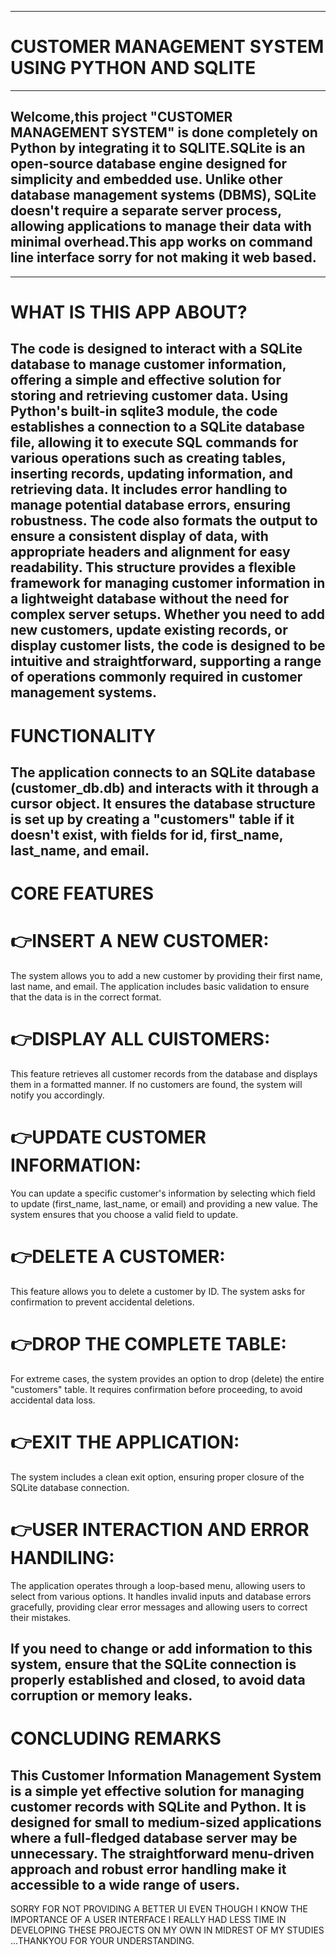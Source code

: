 ---------------------------------------------------------------------------------------------------------------------------- 
# CUSTOMER MANAGEMENT SYSTEM USING PYTHON AND SQLITE
----------------------------------------------------------------------------------------------------------------------------

## Welcome,this project "CUSTOMER MANAGEMENT SYSTEM" is done completely on Python by integrating it to SQLITE.SQLite is an open-source database engine designed for simplicity and embedded use. Unlike other database management systems (DBMS), SQLite doesn't require a separate server process, allowing applications to manage their data with minimal overhead.This app works on command line interface sorry for not making it web based.
----------------------------------------------------------------------------------------------------------------------------
# WHAT IS THIS APP ABOUT?

The code is designed to interact with a SQLite database to manage customer information, offering a simple and effective solution for storing and retrieving customer data. Using Python's built-in sqlite3 module, the code establishes a connection to a SQLite database file, allowing it to execute SQL commands for various operations such as creating tables, inserting records, updating information, and retrieving data. It includes error handling to manage potential database errors, ensuring robustness. The code also formats the output to ensure a consistent display of data, with appropriate headers and alignment for easy readability. This structure provides a flexible framework for managing customer information in a lightweight database without the need for complex server setups. Whether you need to add new customers, update existing records, or display customer lists, the code is designed to be intuitive and straightforward, supporting a range of operations commonly required in customer management systems.
--------------------------------------------------------------------------------------------------------------------------

# FUNCTIONALITY

The application connects to an SQLite database (customer_db.db) and interacts with it through a cursor object. It ensures the database structure is set up by creating a "customers" table if it doesn't exist, with fields for id, first_name, last_name, and email.
--------------------------------------------------------------------------------------------------------------------------
# CORE FEATURES

# 👉INSERT A NEW CUSTOMER:
 The system allows you to add a new customer by providing their first name, last name, and email. The application includes basic validation to ensure that the data is in the correct format.

# 👉DISPLAY ALL CUISTOMERS:
 This feature retrieves all customer records from the database and displays them in a formatted manner. If no customers are found, the system will notify you accordingly.

# 👉UPDATE CUSTOMER INFORMATION:
 You can update a specific customer's information by selecting which field to update (first_name, last_name, or email) and providing a new value. The system ensures that you choose a valid field to update.

# 👉DELETE A CUSTOMER:
 This feature allows you to delete a customer by ID. The system asks for confirmation to prevent accidental deletions.

# 👉DROP THE COMPLETE TABLE:
 For extreme cases, the system provides an option to drop (delete) the entire "customers" table. It requires confirmation before proceeding, to avoid accidental data loss.

# 👉EXIT THE APPLICATION:
 The system includes a clean exit option, ensuring proper closure of the SQLite database connection.

# 👉USER INTERACTION AND ERROR HANDILING:
The application operates through a loop-based menu, allowing users to select from various options. It handles invalid inputs and database errors gracefully, providing clear error messages and allowing users to correct their mistakes.

If you need to change or add information to this system, ensure that the SQLite connection is properly established and closed, to avoid data corruption or memory leaks.
--------------------------------------------------------------------------------------------------------------------
# CONCLUDING REMARKS

This Customer Information Management System is a simple yet effective solution for managing customer records with SQLite and Python. It is designed for small to medium-sized applications where a full-fledged database server may be unnecessary. The straightforward menu-driven approach and robust error handling make it accessible to a wide range of users.
-------------------------------------------------------------------------------------------------------------------
SORRY FOR NOT PROVIDING A BETTER UI EVEN THOUGH I KNOW THE IMPORTANCE OF A USER INTERFACE I REALLY HAD LESS TIME IN DEVELOPING THESE PROJECTS ON MY OWN IN MIDREST OF MY STUDIES ...THANKYOU FOR YOUR UNDERSTANDING.
